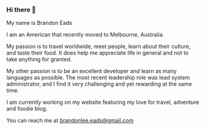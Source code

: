 ### Hi there 👋

My name is Brandon Eads

I am an American that recently moved to Melbourne, Australia.

My passion is to travel worldwide, meet people, learn about their culture, and taste their food. It does help me appreciate life in general and not to take anything for granted.

My other passion is to be an excellent developer and learn as many languages as possible. The most recent leadership role was lead system administrator, and I find it very challenging and yet rewarding at the same time.

I am currently working on my website featuring my love for travel, adventure and foodie blog.

You can reach me at brandonlee.eads@gmail.com
